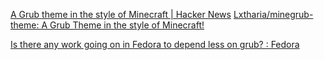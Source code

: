 
[A Grub theme in the style of Minecraft | Hacker News](https://news.ycombinator.com/item?id=36771980)
[Lxtharia/minegrub-theme: A Grub Theme in the style of Minecraft!](https://github.com/Lxtharia/minegrub-theme)

[Is there any work going on in Fedora to depend less on grub? : Fedora](https://old.reddit.com/r/Fedora/comments/xhl5q0/is_there_any_work_going_on_in_fedora_to_depend)

